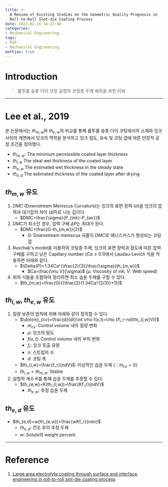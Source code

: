 ```yaml
---
title: >-
  A Review of Existing Studies on the Geometric Quality Prognosis in
  Roll-to-Roll Slot-die Coating Process
date: 2022-02-16 14:22:48
categories:
- Mechanical Engineering
tags:
- R2R
- Mechanical Engineering
mathjax: true
---
```


# Introduction

> 롤투롤 슬롯 다이 코팅 공정의 코팅층 두께 예측을 위한 리뷰

<!-- More -->

***

# Lee et al., 2019

본 논문에서는 $th_{m,w}$와 $th_{e,w}$의 비교를 통해 롤투롤 슬롯 다이 코팅에서의 소재와 잉크 사이의 계면에서 잉크의 역학을 분석하고 잉크 점도, 유속 및 코팅 갭에 따른 안정적 공정 조건을 정의했다.

+ $th_{m,w}$: The minimum permissible coated layer thickness
+ $th_{i,w}$ The ideal wet thickness of the coated layer
+ $th_{e,w}$ The estimated wet thickness in the steady state
+ $th_{e,d}$ The estimated thickness of the coated layer after drying

## $th_{m,w}$ 유도

1. $DMC$ (Downstream Meniscus Curvature)는 잉크의 표면 장력 ($\sigma$)을 잉크의 압력과 대기압의 차이 ($\Delta{P}$)로 나눈 값이다.
   + $DMC=\frac{\sigma}{P_{ink}-P_{air}}$
2. $DMC$가 최소인 경우, 압력 구배 $\Delta{P}$는 최대가 된다.
   + $DMC=\frac{G-th_{m,w}}{2}$
     + $G$: Downstream meniscus 곡률이 $DMC$로 메니스커스가 형성되는 코팅 갭
3. Ruschak's model을 이용하여 코팅층 두께, 잉크의 표면 장력과 점도에 따른 압력 구배를 구하고 낮은 Capillary number ($Ca\leq0.1$)에서 Laudau-Levich 식을 적용하면 아래와 같다.
   + $\Delta{P}=1.34Ca^{\frac{2}{3}}\frac{\sigma}{th_{m,w}}$
     + $Ca=\frac{\mu V}{\sigma}$ ($\mu$: Viscosity of ink, $V$: Web speed)
4. 위의 식들을 조합하여 정리하면 최소 습윤 두께를 구할 수 있다.
   + $th_{m,w}=\frac{G}{(\frac{2}{1.34Ca^{2/3}}+1)}$

## $th_{i,w},th_{e,w}$ 유도


1. 질량 보존의 법칙에 의해 아래와 같이 정의할 수 있다.
   + $\dot{m}_{cv}=\frac{d}{dt}\int \rho f(x,t)=\rho (f\_r-nd(th\_{i,w}V))$
     + $\dot{m}_{cv}$: Control volume 내의 질량 변화
     + $\rho$: 잉크의 밀도
     + $f(x,t)$: Control volume 내의 부피 변화
     + $f_r$: 잉크 토출 유량
     + $n$: 스트립의 수
     + $d$: 코팅 폭
   + $th_{i,w}=\frac{f_r}{ndV}$: 이상적인 습윤 두께 ($\because\dot{m}_{cv}=0$)
   + $th_{i,w}>th_{m,w}$: Stable
2. 실험적 계수 $K$를 통해 습윤 두께를 추정할 수 있다.
   + $th_{e,w}=K(th_{i,w})=\frac{Kf_r}{ndV}$
     + $th_{e,w}$: 추정 습윤 두께

## $th_{e,d}$ 유도

+ $th_{e,d}=w(th_{e,w})=\frac{wKf_r}{ndv}$
  + $th_{e,d}$: 건조 후의 추정 두께
  + $w$: Solute의 weight percent

***

# Reference

1. [Large area electrolyte coating through surface and interface engineering in roll-to-roll slot-die coating process](https://www.sciencedirect.com/science/article/pii/S1226086X19301728)